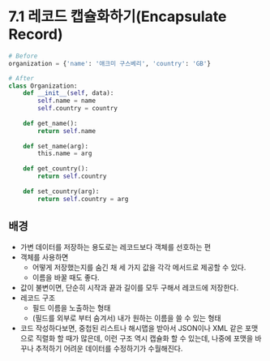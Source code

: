 # 7.1 레코드 캡슐화하기(Encapsulate Record)

```python
# Before
organization = {'name': '애크미 구스베리', 'country': 'GB'}
```



```python
# After
class Organization:
    def __init__(self, data):
        self.name = name
        self.country = country
        
    def get_name():
        return self.name
    
    def set_name(arg):
        this.name = arg
    
    def get_country():
        return self.country
    
    def set_country(arg):
        return self.country = arg
```



## 배경

* 가변 데이터를 저장하는 용도로는 레코드보다 객체를 선호하는 편
* 객체를 사용하면
  * 어떻게 저장했는지를 숨긴 채 세 가지 값을 각각 메서드로 제공할 수 있다.
  * 이름을 바꿀 때도 좋다.
* 값이 불변이면, 단순히 시작과 끝과 길이를 모두 구해서 레코드에 저장한다.
* 레코드 구조
  * 필드 이름을 노출하는 형태
  * (필드를 외부로 부터 숨겨서) 내가 원하는 이름을 쓸 수 있는 형태
* 코드 작성하다보면, 중첩된 리스트나 해시맵을 받아서 JSON이나 XML 같은 포맷으로 직렬화 할 때가 많은데, 이런 구조 역시 캡슐화 할 수 있는데, 나중에 포맷을 바꾸나 추적하기 어려운 데이터를 수정하기가 수월해진다.